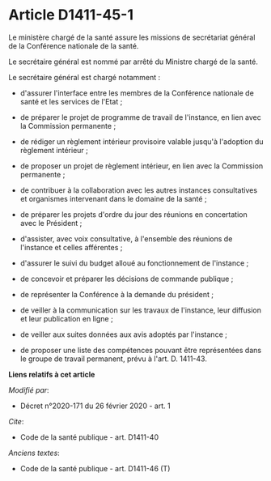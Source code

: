 # Article D1411-45-1

Le ministère chargé de la santé assure les missions de secrétariat général de la Conférence nationale de la santé.

Le secrétaire général est nommé par arrêté du Ministre chargé de la santé.

Le secrétaire général est chargé notamment :

- d'assurer l'interface entre les membres de la Conférence nationale de santé et les services de l'Etat ;

- de préparer le projet de programme de travail de l'instance, en lien avec la Commission permanente ;

- de rédiger un règlement intérieur provisoire valable jusqu'à l'adoption du règlement intérieur ;

- de proposer un projet de règlement intérieur, en lien avec la Commission permanente ;

- de contribuer à la collaboration avec les autres instances consultatives et organismes intervenant dans le domaine de la
santé ;

- de préparer les projets d'ordre du jour des réunions en concertation avec le Président ;

- d'assister, avec voix consultative, à l'ensemble des réunions de l'instance et celles afférentes ;

- d'assurer le suivi du budget alloué au fonctionnement de l'instance ;

- de concevoir et préparer les décisions de commande publique ;

- de représenter la Conférence à la demande du président ;

- de veiller à la communication sur les travaux de l'instance, leur diffusion et leur publication en ligne ;

- de veiller aux suites données aux avis adoptés par l'instance ;

- de proposer une liste des compétences pouvant être représentées dans le groupe de travail permanent, prévu à l'art. D.
1411-43.

**Liens relatifs à cet article**

_Modifié par_:

  - Décret n°2020-171 du 26 février 2020 - art. 1

_Cite_:

  - Code de la santé publique - art. D1411-40

_Anciens textes_:

  - Code de la santé publique - art. D1411-46 (T)
